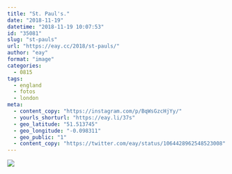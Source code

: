 ```yaml
---
title: "St. Paul's."
date: "2018-11-19"
datetime: "2018-11-19 10:07:53"
id: "35081"
slug: "st-pauls"
url: "https://eay.cc/2018/st-pauls/"
author: "eay"
format: "image"
categories:
  - 0815
tags:
  - england
  - fotos
  - london
meta:
  - content_copy: "https://instagram.com/p/BqWsGzcHjYy/"
  - yourls_shorturl: "https://eay.li/37s"
  - geo_latitude: "51.513745"
  - geo_longitude: "-0.098311"
  - geo_public: "1"
  - content_copy: "https://twitter.com/eay/status/1064428962548523008"
---
```


![](https://eay.cc/uploads/2018/st-pauls.jpeg)
